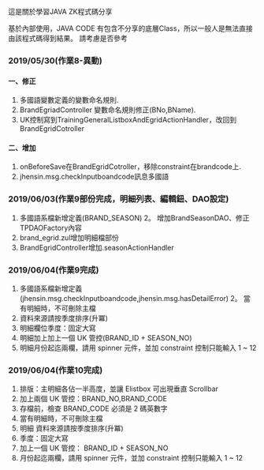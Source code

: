 這是關於學習JAVA ZK程式碼分享

基於內部使用，JAVA CODE 有包含不分享的底層Class，所以一般人是無法直接由該程式碼得到結果。
請考慮是否參考

### 2019/05/30(作業8-異動)
#### 一、修正
1. 多國語變數定義的變數命名規則.
2. BrandEgriadController 變數命名規則修正(BNo,BName).
3. UK控制寫到TrainingGeneralListboxAndEgridActionHandler，改回到BrandEgridCotroller
#### 二、增加
1. onBeforeSave在BrandEgridCotroller，移除constraint在brandcode上.
2. jhensin.msg.checkInputboandcode訊息多國語

### 2019/06/03(作業9部份完成，明細列表、編輯鈕、DAO設定)
1. 多國語系檔新增定義(BRAND_SEASON)
2。 增加BrandSeasonDAO、修正TPDAOFactory內容
3. brand_egrid.zul增加明細檔部份
4. BrandEgridController增加.seasonActionHandler

### 2019/06/04(作業9完成)
1. 多國語系檔新增定義(jhensin.msg.checkInputboandcode,jhensin.msg.hasDetailError)
2。  當有明細時，不可刪除主檔
3. 資料來源請按季度排序(升冪)
4. 明細欄位季度：固定大寫
5. 明細加上加上一個 UK 管控(BRAND_ID + SEASON_NO)
6. 明細月份起迄兩欄，請用 spinner 元件，並加 constraint 控制只能輸入 1 ~ 12

### 2019/06/04(作業10完成)
1. 排版：主明細各佔一半高度，並讓 Elistbox 可出現垂直 Scrollbar
2. 加上兩個 UK 管控：BRAND_NO,BRAND_CODE
3. 存檔前，檢查 BRAND_CODE 必須是 2 碼英數字
4. 當有明細時，不可刪除主檔
5. 明細 資料來源請按季度排序(升冪)
6. 季度：固定大寫
7. 加上一個 UK 管控： BRAND_ID + SEASON_NO
8. 月份起迄兩欄，請用 spinner 元件，並加 constraint 控制只能輸入 1 ~ 12
